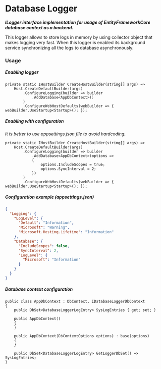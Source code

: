 ﻿# Database Logger

***ILogger interface implementation for usage of EntityFrameworkCore database context as a backend.***

This logger allows to store logs in memory by using collector object that makes logging very fast.
When this logger is enabled its background service synchronizing all the logs to database asynchronously.

### Usage 

##### Enabling logger
```CSharp
private static IHostBuilder CreateHostBuilder(string[] args) =>
    Host.CreateDefaultBuilder(args)
        .ConfigureLogging(builder => builder
            .AddDatabase<AppDbContext>()
        )
        .ConfigureWebHostDefaults(webBuilder => { webBuilder.UseStartup<Startup>(); });
```

##### Enabling with configuration
*It is better to use appsettings.json file to avoid hardcoding.*
```CSharp
private static IHostBuilder CreateHostBuilder(string[] args) =>
    Host.CreateDefaultBuilder(args)
        .ConfigureLogging(builder => builder
            .AddDatabase<AppDbContext>(options =>
            {
                options.IncludeScopes = true;
                options.SyncInterval = 2;
            })
        )
        .ConfigureWebHostDefaults(webBuilder => { webBuilder.UseStartup<Startup>(); });
```

##### Configuration example (appsettings.json)
```json
{
  "Logging": {
    "LogLevel": {
      "Default": "Information",
      "Microsoft": "Warning",
      "Microsoft.Hosting.Lifetime": "Information"
    },
    "Database": {
      "IncludeScopes": false,
      "SyncInterval": 2,
      "LogLevel": {
        "Microsoft": "Information"
      }
    }
  }
}
```

##### Database context configuration
```CSharp
public class AppDbContext : DbContext, IDatabaseLoggerDbContext
{
    public DbSet<DatabaseLoggerLogEntry> SysLogEntries { get; set; }

    public AppDbContext()
    {
    }

    public AppDbContext(DbContextOptions options) : base(options)
    {
    }

    public DbSet<DatabaseLoggerLogEntry> GetLoggerDbSet() => SysLogEntries;
}
```